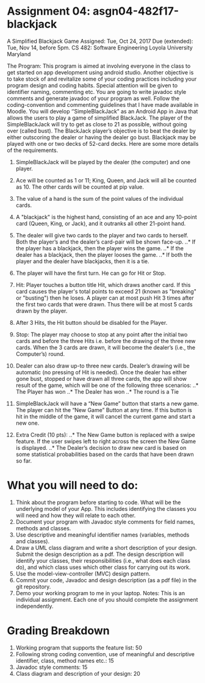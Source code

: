# Assignment 04:  asgn04-482f17-blackjack
A Simplified Blackjack Game
Assigned: Tue, Oct 24, 2017
Due (extended): Tue, Nov 14, before 5pm.	CS 482: Software Engineering
Loyola University Maryland

The Program:  This program is aimed at involving everyone in the class to get started on app development using android studio. Another objective is to take stock of and revitalize some of your coding practices including your program design and coding habits. Special attention will be given to identifier naming, commenting etc. You are going to write javadoc style comments and generate javadoc of your program as well. Follow the coding-convention and commenting guidelines that I have made available in Moodle. 
You will develop ‘’SimpleBlackJack” as an Android App in Java that allows the users to play a game of simplified BlackJack. The player of the SimpleBlackJack will try to get as close to 21 as possible, without going over (called bust). The BlackJack player’s objective is to beat the dealer by either outscoring the dealer or having the dealer go bust. Blackjack may be played with one or two decks of 52-card decks. Here are some more details of the requirements.
1.	SimpleBlackJack will be played by the dealer (the computer) and one player.
2.	Ace will be counted as 1 or 11; King, Queen, and Jack will all be counted as 10. The other cards will be counted at pip value. 
3.	The value of a hand is the sum of the point values of the individual cards. 
4.	A "blackjack" is the highest hand, consisting of an ace and any 10-point card (Queen, King, or Jack), and it outranks all other 21-point hand.
5.	The dealer will give two cards to the player and two cards to herself. Both the player’s and the dealer’s card-pair will be shown face-up.
..*	If the player has a blackjack, then the player wins the game. 
..*	If the dealer has a blackjack, then the player looses the game. 
..*	If both the player and the dealer have blackjacks, then it is a tie. 
6.	The player will have the first turn.  He can go for Hit or Stop. 
7.	Hit: Player touches a button title Hit, which draws another card. If this card causes the player's total points to exceed 21 (known as "breaking" or "busting") then he loses. A player can at most push Hit 3 times after the first two cards that were drawn. Thus there will be at most 5 cards drawn by the player.
8.	After 3 Hits, the Hit button should be disabled for the Player.
9.	Stop: The player may choose to stop at any point after the initial two cards and before the three Hits i.e. before the drawing of the three new cards. When the 3 cards are drawn, it will become the dealer’s (i.e., the Computer’s) round. 
10.	Dealer can also draw up-to three new cards. Dealer’s drawing will be automatic (no pressing of Hit is needed). Once the dealer has either gone bust, stopped or have drawn all three cards, the app will show result of the game, which will be one of the following three scenarios:
..*	The Player has won
..*	The Dealer has won
..*	The round is a Tie
11.	SimpleBlackJack will have a “New Game” button that starts a new game. The player can hit the “New Game” Button at any time. If this button is hit in the middle of the game, it will cancel the current game and start a new one.

1.	Extra Credit (10 pts): 
 ..*	The New Game button is replaced with a swipe feature. If the user swipes left to right across the screen the New Game is displayed. 
 ..*	The Dealer’s decision to draw new card is based on some statistical probabilities based on the cards that have been drawn so far.  

# What you will need to do:
1.	Think about the program before starting to code. What will be the underlying model of your App. This includes identifying the classes you will need and how they will relate to each other. 
2.	Document your program with Javadoc style comments for field names, methods and classes.  
3.	Use descriptive and meaningful identifier names (variables, methods and classes).
4.	Draw a UML class diagram and write a short description of your design. Submit the design description as a pdf. The design description will identify your classes, their responsibilities (i.e., what does each class do), and which class uses which other class for carrying out its work. 
5.	Use the model-view-controller (MVC) design pattern.
6.	Commit your code, Javadoc and design description (as a pdf file) in the git repository.
7.	Demo your working program to me in your laptop.
Notes: This is an individual assignment. Each one of you should complete the assignment independently. 

# Grading Breakdown
1.	Working program that supports the feature list:		50
2.	Following strong coding convention, use of meaningful 
and descriptive identifier, class, method names etc.:  	15
3.	Javadoc style comments:  			                	15
4.	Class diagram and description of your design:		20
